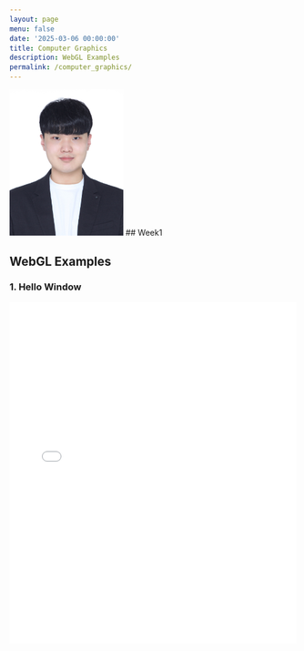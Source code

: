 ```yaml
---
layout: page
menu: false
date: '2025-03-06 00:00:00'
title: Computer Graphics
description: WebGL Examples
permalink: /computer_graphics/
---
```


<img class="profile-img" src="/assets/img/photo.png" alt="Me" width="200">
## Week1

## WebGL Examples

### 1. Hello Window
<iframe src="01_HelloWindow.html" width="100%" height="600px" frameborder="0"></iframe>